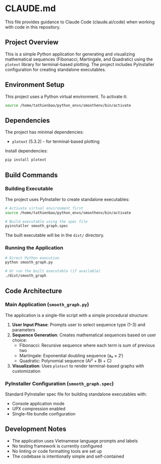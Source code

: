 # CLAUDE.md

This file provides guidance to Claude Code (claude.ai/code) when working with code in this repository.

## Project Overview

This is a simple Python application for generating and visualizing mathematical sequences (Fibonacci, Martingale, and Quadratic) using the `plotext` library for terminal-based plotting. The project includes PyInstaller configuration for creating standalone executables.

## Environment Setup

This project uses a Python virtual environment. To activate it:
```bash
source /home/tathienbao/python_envs/smoothenv/bin/activate
```

## Dependencies

The project has minimal dependencies:
- `plotext` (5.3.2) - for terminal-based plotting

Install dependencies:
```bash
pip install plotext
```

## Build Commands

### Building Executable
The project uses PyInstaller to create standalone executables:
```bash
# Activate virtual environment first
source /home/tathienbao/python_envs/smoothenv/bin/activate

# Build executable using the spec file
pyinstaller smooth_graph.spec
```

The built executable will be in the `dist/` directory.

### Running the Application
```bash
# Direct Python execution
python smooth_graph.py

# Or run the built executable (if available)
./dist/smooth_graph
```

## Code Architecture

### Main Application (`smooth_graph.py`)
The application is a single-file script with a simple procedural structure:

1. **User Input Phase**: Prompts user to select sequence type (1-3) and parameters
2. **Sequence Generation**: Creates mathematical sequences based on user choice:
   - Fibonacci: Recursive sequence where each term is sum of previous two
   - Martingale: Exponential doubling sequence (a₀ × 2ⁱ)
   - Quadratic: Polynomial sequence (Ai² + Bi + C)
3. **Visualization**: Uses `plotext` to render terminal-based graphs with customization

### PyInstaller Configuration (`smooth_graph.spec`)
Standard PyInstaller spec file for building standalone executables with:
- Console application mode
- UPX compression enabled
- Single-file bundle configuration

## Development Notes

- The application uses Vietnamese language prompts and labels
- No testing framework is currently configured
- No linting or code formatting tools are set up
- The codebase is intentionally simple and self-contained